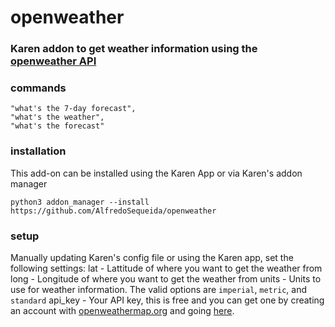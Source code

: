 # openweather
### Karen addon to get weather information using the [openweather API](https://openweathermap.org/api)

### commands
```
"what's the 7-day forecast",
"what's the weather",
"what's the forecast"
```

### installation
This add-on can be installed using the Karen App or via Karen's addon manager
```
python3 addon_manager --install https://github.com/AlfredoSequeida/openweather
```

### setup
Manually updating Karen's config file or using the Karen app, set the following settings:
lat - Lattitude of where you want to get the weather from
long - Longitude of where you want to get the weather from
units - Units to use for weather information. The valid options are `imperial`, `metric`, and `standard`
api_key - Your API key, this is free and you can get one by creating an account with [openweathermap.org](https://home.openweathermap.org/users/sign_up) and going [here](https://home.openweathermap.org/api_keys).
